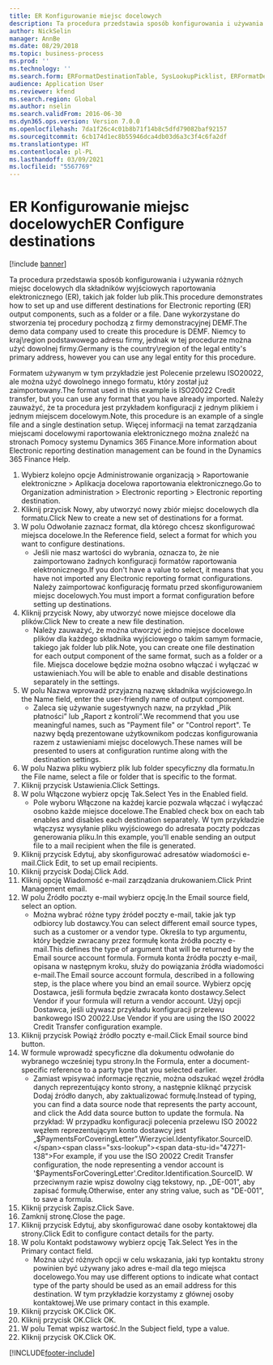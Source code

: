 ```yaml
---
title: ER Konfigurowanie miejsc docelowych
description: Ta procedura przedstawia sposób konfigurowania i używania różnych miejsc docelowych dla składników wyjściowych raportowania elektronicznego (ER), takich jak folder lub plik.
author: NickSelin
manager: AnnBe
ms.date: 08/29/2018
ms.topic: business-process
ms.prod: ''
ms.technology: ''
ms.search.form: ERFormatDestinationTable, SysLookupPicklist, ERFormatDestinationSettings, ERFormatDestinationEmailSettings, ERExpressionDesignerFormula, SRSPrintDestinationTokens
audience: Application User
ms.reviewer: kfend
ms.search.region: Global
ms.author: nselin
ms.search.validFrom: 2016-06-30
ms.dyn365.ops.version: Version 7.0.0
ms.openlocfilehash: 7da1f26c4c01b8b71f14b8c5dfd79082baf92157
ms.sourcegitcommit: 6cb174d1ec8b55946dca4db03d6a3c3f4c6fa2df
ms.translationtype: HT
ms.contentlocale: pl-PL
ms.lasthandoff: 03/09/2021
ms.locfileid: "5567769"
---
```

# <a name="er-configure-destinations"></a><span data-ttu-id="47271-103">ER Konfigurowanie miejsc docelowych</span><span class="sxs-lookup"><span data-stu-id="47271-103">ER Configure destinations</span></span>

[!include [banner](../../includes/banner.md)]

<span data-ttu-id="47271-104">Ta procedura przedstawia sposób konfigurowania i używania różnych miejsc docelowych dla składników wyjściowych raportowania elektronicznego (ER), takich jak folder lub plik.</span><span class="sxs-lookup"><span data-stu-id="47271-104">This procedure demonstrates how to set up and use different destinations for Electronic reporting (ER) output components, such as a folder or a file.</span></span> <span data-ttu-id="47271-105">Dane wykorzystane do stworzenia tej procedury pochodzą z firmy demonstracyjnej DEMF.</span><span class="sxs-lookup"><span data-stu-id="47271-105">The demo data company used to create this procedure is DEMF.</span></span> <span data-ttu-id="47271-106">Niemcy to kraj\region podstawowego adresu firmy, jednak w tej procedurze można użyć dowolnej firmy.</span><span class="sxs-lookup"><span data-stu-id="47271-106">Germany is the country\region of the legal entity's primary address, however you can use any legal entity for this procedure.</span></span> 

<span data-ttu-id="47271-107">Formatem używanym w tym przykładzie jest Polecenie przelewu ISO20022, ale można użyć dowolnego innego formatu, który został już zaimportowany.</span><span class="sxs-lookup"><span data-stu-id="47271-107">The format used in this example is ISO20022 Credit transfer, but you can use any format that you have already imported.</span></span> <span data-ttu-id="47271-108">Należy zauważyć, że ta procedura jest przykładem konfiguracji z jednym plikiem i jednym miejscem docelowym.</span><span class="sxs-lookup"><span data-stu-id="47271-108">Note, this procedure is an example of a single file and a single destination setup.</span></span> <span data-ttu-id="47271-109">Więcej informacji na temat zarządzania miejscami docelowymi raportowania elektronicznego można znaleźć na stronach Pomocy systemu Dynamics 365 Finance.</span><span class="sxs-lookup"><span data-stu-id="47271-109">More information about Electronic reporting destination management can be found in the Dynamics 365 Finance Help.</span></span>

1. <span data-ttu-id="47271-110">Wybierz kolejno opcje Administrowanie organizacją > Raportowanie elektroniczne > Aplikacja docelowa raportowania elektronicznego.</span><span class="sxs-lookup"><span data-stu-id="47271-110">Go to Organization administration > Electronic reporting > Electronic reporting destination.</span></span>
2. <span data-ttu-id="47271-111">Kliknij przycisk Nowy, aby utworzyć nowy zbiór miejsc docelowych dla formatu.</span><span class="sxs-lookup"><span data-stu-id="47271-111">Click New to create a new set of destinations for a format.</span></span>
3. <span data-ttu-id="47271-112">W polu Odwołanie zaznacz format, dla którego chcesz skonfigurować miejsca docelowe.</span><span class="sxs-lookup"><span data-stu-id="47271-112">In the Reference field, select a format for which you want to configure destinations.</span></span>
    * <span data-ttu-id="47271-113">Jeśli nie masz wartości do wybrania, oznacza to, że nie zaimportowano żadnych konfiguracji formatów raportowania elektronicznego.</span><span class="sxs-lookup"><span data-stu-id="47271-113">If you don't have a value to select, it means that you have not imported any Electronic reporting format configurations.</span></span> <span data-ttu-id="47271-114">Należy zaimportować konfigurację formatu przed skonfigurowaniem miejsc docelowych.</span><span class="sxs-lookup"><span data-stu-id="47271-114">You must import a format configuration before setting up destinations.</span></span>  
4. <span data-ttu-id="47271-115">Kliknij przycisk Nowy, aby utworzyć nowe miejsce docelowe dla plików.</span><span class="sxs-lookup"><span data-stu-id="47271-115">Click New to create a new file destination.</span></span>
    * <span data-ttu-id="47271-116">Należy zauważyć, że można utworzyć jedno miejsce docelowe plików dla każdego składnika wyjściowego o takim samym formacie, takiego jak folder lub plik.</span><span class="sxs-lookup"><span data-stu-id="47271-116">Note, you can create one file destination for each output component of the same format, such as a folder or a file.</span></span> <span data-ttu-id="47271-117">Miejsca docelowe będzie można osobno włączać i wyłączać w ustawieniach.</span><span class="sxs-lookup"><span data-stu-id="47271-117">You will be able to enable and disable destinations separately in the settings.</span></span>  
5. <span data-ttu-id="47271-118">W polu Nazwa wprowadź przyjazną nazwę składnika wyjściowego.</span><span class="sxs-lookup"><span data-stu-id="47271-118">In the Name field, enter the user-friendly name of output component.</span></span>
    * <span data-ttu-id="47271-119">Zaleca się używanie sugestywnych nazw, na przykład „Plik płatności” lub „Raport z kontroli”.</span><span class="sxs-lookup"><span data-stu-id="47271-119">We recommend that you use meaningful names, such as "Payment file" or "Control report".</span></span> <span data-ttu-id="47271-120">Te nazwy będą prezentowane użytkownikom podczas konfigurowania razem z ustawieniami miejsc docelowych.</span><span class="sxs-lookup"><span data-stu-id="47271-120">These names will be presented to users at configuration runtime along with the destination settings.</span></span>  
6. <span data-ttu-id="47271-121">W polu Nazwa pliku wybierz plik lub folder specyficzny dla formatu.</span><span class="sxs-lookup"><span data-stu-id="47271-121">In the File name, select a file or folder that is specific to the format.</span></span>
7. <span data-ttu-id="47271-122">Kliknij przycisk Ustawienia.</span><span class="sxs-lookup"><span data-stu-id="47271-122">Click Settings.</span></span>
8. <span data-ttu-id="47271-123">W polu Włączone wybierz opcję Tak.</span><span class="sxs-lookup"><span data-stu-id="47271-123">Select Yes in the Enabled field.</span></span>
    * <span data-ttu-id="47271-124">Pole wyboru Włączone na każdej karcie pozwala włączać i wyłączać osobno każde miejsce docelowe.</span><span class="sxs-lookup"><span data-stu-id="47271-124">The Enabled check box on each tab enables and disables each destination separately.</span></span> <span data-ttu-id="47271-125">W tym przykładzie włączysz wysyłanie pliku wyjściowego do adresata poczty podczas generowania pliku.</span><span class="sxs-lookup"><span data-stu-id="47271-125">In this example, you'll enable sending an output file to a mail recipient when the file is generated.</span></span>  
9. <span data-ttu-id="47271-126">Kliknij przycisk Edytuj, aby skonfigurować adresatów wiadomości e-mail.</span><span class="sxs-lookup"><span data-stu-id="47271-126">Click Edit, to set up email recipients.</span></span>
10. <span data-ttu-id="47271-127">Kliknij przycisk Dodaj.</span><span class="sxs-lookup"><span data-stu-id="47271-127">Click Add.</span></span>
11. <span data-ttu-id="47271-128">Kliknij opcję Wiadomość e-mail zarządzania drukowaniem.</span><span class="sxs-lookup"><span data-stu-id="47271-128">Click Print Management email.</span></span>
12. <span data-ttu-id="47271-129">W polu Źródło poczty e-mail wybierz opcję.</span><span class="sxs-lookup"><span data-stu-id="47271-129">In the Email source  field, select an option.</span></span>
    * <span data-ttu-id="47271-130">Można wybrać różne typy źródeł poczty e-mail, takie jak typ odbiorcy lub dostawcy.</span><span class="sxs-lookup"><span data-stu-id="47271-130">You can select different email source types, such as a customer or a vendor type.</span></span> <span data-ttu-id="47271-131">Określa to typ argumentu, który będzie zwracany przez formułę konta źródła poczty e-mail.</span><span class="sxs-lookup"><span data-stu-id="47271-131">This defines the type of argument that will be returned by the Email source account formula.</span></span> <span data-ttu-id="47271-132">Formuła konta źródła poczty e-mail, opisana w następnym kroku, służy do powiązania źródła wiadomości e-mail.</span><span class="sxs-lookup"><span data-stu-id="47271-132">The Email source account formula, described in a following step, is the place where you bind an email source.</span></span> <span data-ttu-id="47271-133">Wybierz opcję Dostawca, jeśli formuła będzie zwracała konto dostawcy.</span><span class="sxs-lookup"><span data-stu-id="47271-133">Select Vendor if your formula will return a vendor account.</span></span> <span data-ttu-id="47271-134">Użyj opcji Dostawca, jeśli używasz przykładu konfiguracji przelewu bankowego ISO 20022.</span><span class="sxs-lookup"><span data-stu-id="47271-134">Use Vendor if you are using the ISO 20022 Credit Transfer configuration example.</span></span>  
13. <span data-ttu-id="47271-135">Kliknij przycisk Powiąż źródło poczty e-mail.</span><span class="sxs-lookup"><span data-stu-id="47271-135">Click Email source bind button.</span></span>
14. <span data-ttu-id="47271-136">W formule wprowadź specyficzne dla dokumentu odwołanie do wybranego wcześniej typu strony.</span><span class="sxs-lookup"><span data-stu-id="47271-136">In the Formula, enter a document-specific reference to a party type that you selected earlier.</span></span>
    * <span data-ttu-id="47271-137">Zamiast wpisywać informacje ręcznie, można odszukać węzeł źródła danych reprezentujący konto strony, a następnie kliknąć przycisk Dodaj źródło danych, aby zaktualizować formułę.</span><span class="sxs-lookup"><span data-stu-id="47271-137">Instead of typing, you can find a data source node that represents the party account, and click the Add data source button to update the formula.</span></span> <span data-ttu-id="47271-138">Na przykład: W przypadku konfiguracji polecenia przelewu ISO 20022 węzłem reprezentującym konto dostawcy jest „$PaymentsForCoveringLetter”.Wierzyciel.Identyfikator.SourceID.</span><span class="sxs-lookup"><span data-stu-id="47271-138">For example, if you use the ISO 20022 Credit Transfer configuration, the node representing a vendor account is '$PaymentsForCoveringLetter'.Creditor.Identification.SourceID.</span></span> <span data-ttu-id="47271-139">W przeciwnym razie wpisz dowolny ciąg tekstowy, np. „DE-001”, aby zapisać formułę.</span><span class="sxs-lookup"><span data-stu-id="47271-139">Otherwise, enter any string value, such as "DE-001", to save a formula.</span></span>  
15. <span data-ttu-id="47271-140">Kliknij przycisk Zapisz.</span><span class="sxs-lookup"><span data-stu-id="47271-140">Click Save.</span></span>
16. <span data-ttu-id="47271-141">Zamknij stronę.</span><span class="sxs-lookup"><span data-stu-id="47271-141">Close the page.</span></span>
17. <span data-ttu-id="47271-142">Kliknij przycisk Edytuj, aby skonfigurować dane osoby kontaktowej dla strony.</span><span class="sxs-lookup"><span data-stu-id="47271-142">Click Edit to configure contact details for the party.</span></span>
18. <span data-ttu-id="47271-143">W polu Kontakt podstawowy wybierz opcję Tak.</span><span class="sxs-lookup"><span data-stu-id="47271-143">Select Yes in the Primary contact field.</span></span>
    * <span data-ttu-id="47271-144">Można użyć różnych opcji w celu wskazania, jaki typ kontaktu strony powinien być używany jako adres e-mail dla tego miejsca docelowego.</span><span class="sxs-lookup"><span data-stu-id="47271-144">You may use different options to indicate what contact type of the party should be used as an email address for this destination.</span></span> <span data-ttu-id="47271-145">W tym przykładzie korzystamy z głównej osoby kontaktowej.</span><span class="sxs-lookup"><span data-stu-id="47271-145">We use primary contact in this example.</span></span>  
19. <span data-ttu-id="47271-146">Kliknij przycisk OK.</span><span class="sxs-lookup"><span data-stu-id="47271-146">Click OK.</span></span>
20. <span data-ttu-id="47271-147">Kliknij przycisk OK.</span><span class="sxs-lookup"><span data-stu-id="47271-147">Click OK.</span></span>
21. <span data-ttu-id="47271-148">W polu Temat wpisz wartość.</span><span class="sxs-lookup"><span data-stu-id="47271-148">In the Subject field, type a value.</span></span>
22. <span data-ttu-id="47271-149">Kliknij przycisk OK.</span><span class="sxs-lookup"><span data-stu-id="47271-149">Click OK.</span></span>



[!INCLUDE[footer-include](../../../../includes/footer-banner.md)]